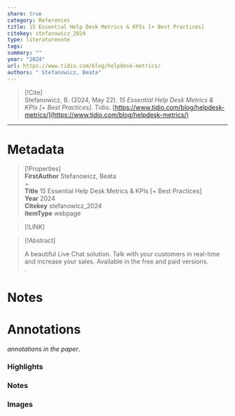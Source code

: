 ```yaml
---
share: true
category: References
title: 15 Essential Help Desk Metrics & KPIs [+ Best Practices]
citekey: stefanowicz_2024
type: literaturenote
tags: 
summary: ""
year: "2024"
url: https://www.tidio.com/blog/helpdesk-metrics/
authors: " Stefanowicz, Beata"
---
```

  
> [!Cite]   
> Stefanowicz, B. (2024, May 22). _15 Essential Help Desk Metrics & KPIs [+ Best Practices]_. Tidio. [https://www.tidio.com/blog/helpdesk-metrics/](https://www.tidio.com/blog/helpdesk-metrics/)  
  
  
---  
  
# Metadata  
  
>[!Properties]  
> **FirstAuthor** Stefanowicz, Beata    
~      
> **Title** 15 Essential Help Desk Metrics & KPIs [+ Best Practices]    
> **Year** 2024     
> **Citekey** stefanowicz_2024    
> **itemType** webpage      
  
> [!LINK]   
>    
  
> [!Abstract]  
>  
> A beautiful Live Chat solution. Talk with your customers in real-time and increase your sales. Available in the free and paid versions.  
>.  
>   
# Notes  
  
>>  
  
  
# Annotations  
_annotations in the paper_.  
### Highlights  
  
  
  
### Notes  
  
  
  
### Images  
  
